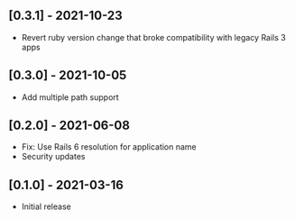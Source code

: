 ## [0.3.1] - 2021-10-23

- Revert ruby version change that broke compatibility with legacy Rails 3 apps

## [0.3.0] - 2021-10-05

- Add multiple path support

## [0.2.0] - 2021-06-08

- Fix: Use Rails 6 resolution for application name
- Security updates

## [0.1.0] - 2021-03-16

- Initial release
